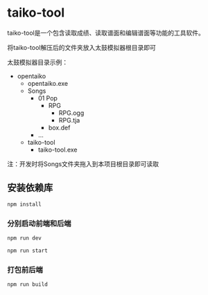 # taiko-tool

taiko-tool是一个包含读取成绩、读取谱面和编辑谱面等功能的工具软件。

将taiko-tool解压后的文件夹放入太鼓模拟器根目录即可

太鼓模拟器目录示例：
- opentaiko
  - opentaiko.exe
  - Songs
    - 01 Pop
      - RPG
        - RPG.ogg
        - RPG.tja
      - box.def
    - ...
  - taiko-tool
    - taiko-tool.exe

注：开发时将Songs文件夹拖入到本项目根目录即可读取

## 安装依赖库

```sh
npm install
```

### 分别启动前端和后端

```sh
npm run dev
```

```sh
npm run start
```

### 打包前后端

```sh
npm run build
```
